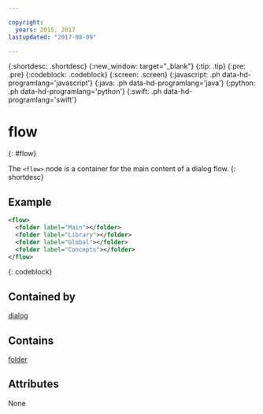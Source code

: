 ```yaml
---

copyright:
  years: 2015, 2017
lastupdated: "2017-08-09"

---
```


{:shortdesc: .shortdesc}
{:new_window: target="_blank"}
{:tip: .tip}
{:pre: .pre}
{:codeblock: .codeblock}
{:screen: .screen}
{:javascript: .ph data-hd-programlang='javascript'}
{:java: .ph data-hd-programlang='java'}
{:python: .ph data-hd-programlang='python'}
{:swift: .ph data-hd-programlang='swift'}

# flow
{: #flow}

The `<flow>` node is a container for the main content of a dialog flow.
{: shortdesc}

## Example

```xml
<flow>
  <folder label="Main"></folder>
  <folder label="Library"></folder>
  <folder label="Global"></folder>
  <folder label="Concepts"></folder>
</flow>
```
{: codeblock}

## Contained by

[dialog](/docs/services/dialog/dialog.html)

## Contains

[folder](/docs/services/dialog/folder.html)

## Attributes

None
